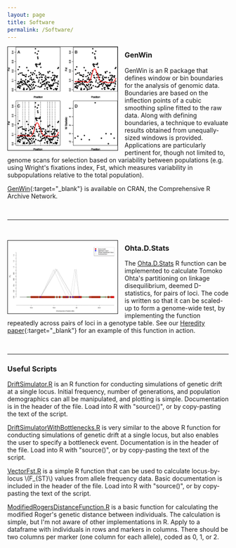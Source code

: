```yaml
---
layout: page
title: Software
permalink: /Software/
---
```

<head>
    <script type="text/javascript"
            src="http://cdn.mathjax.org/mathjax/latest/MathJax.js?config=TeX-AMS-MML_HTMLorMML">
    </script>
</head>

<div style="float: left; padding-right: 15px">
    <a><img src="/img/GenWin.jpg" alt="GenWin" title="GenWin" width="250" border="1"></a>
</div>


### GenWin

GenWin is an R package that defines window or bin boundaries for the analysis of genomic data. Boundaries are based on the inflection points of a cubic smoothing spline fitted to the raw data. Along with defining boundaries, a technique to evaluate results obtained from unequally-sized windows is provided. Applications are particularly pertinent for, though not limited to, genome scans for selection based on variability between populations (e.g. using Wright's fixations index, Fst, which measures variability in subpopulations relative to the total population).

[GenWin](http://cran.r-project.org/web/packages/GenWin/index.html){:target="_blank"} is available on CRAN, the Comprehensive R Archive Network.

<br>

-----------------------------------------
<br>
<div style="float: left; padding-right: 15px; padding-top: 15px">
    <a><img src="/img/Figure4C.jpg" alt="D'2_IS" title="D'2_IS" width="250" border="1"></a>
</div>


### Ohta.D.Stats
The [Ohta.D.Stats](http://beissingerlab.github.io/docs.Ohta.D.Stats.R) R function can be implemented to calculate Tomoko Ohta's partitioning on linkage disequilibrium, deemed D-statistics, for pairs of loci. The code is written so that it can be scaled-up to form a genome-wide test, by implementing the function repeatedly across pairs of loci in a genotype table. See our [Heredity paper](http://www.nature.com/hdy/journal/vaop/ncurrent/abs/hdy201581a.html){:target="_blank"} for an example of this function in action.

<br>

-----------------------------------------

### Useful Scripts
[DriftSimulator.R](http://beissingerlab.github.io/docs/DriftSimulator.R) is an R function for conducting simulations of genetic drift at a single locus. Initial frequency, number of generations, and population demographics can all be manipulated, and plotting is simple. Documentation is in the header of the file. Load into R with "source()", or by copy-pasting the text of the script.

[DriftSimulatorWithBottlenecks.R](http://beissingerlab.github.io/docs/DriftSimulatorWithBottlenecks.R) is very similar to the above R function for conducting simulations of genetic drift at a single locus, but also enables the user to specify a bottleneck event. Documentation is in the header of the file. Load into R with "source()", or by copy-pasting the text of the script.

[VectorFst.R](http://beissingerlab.github.io/docs/vectorFst.R) is a simple R function that can be used to calculate locus-by-locus \\(F_{ST}\\) values from allele frequency data. Basic documentation is included in the header of the file. Load into R with "source()", or by copy-pasting the text of the script.

[ModifiedRogersDistanceFunction.R](http://beissingerlab.github.io/docs/ModifiedRogersDistanceFunction.R) is a basic function for calculating the modified Roger's genetic distance between individuals. The calculation is simple, but I'm not aware of other implementations in R. Apply to a dataframe with individuals in rows and markers in columns. There should be two columns per marker (one column for each allele), coded as 0, 1, or 2. 